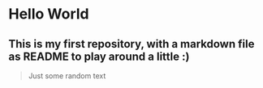 # Hello World
## This is my first repository, with a markdown file as README to play around a little :)
> Just some random text
